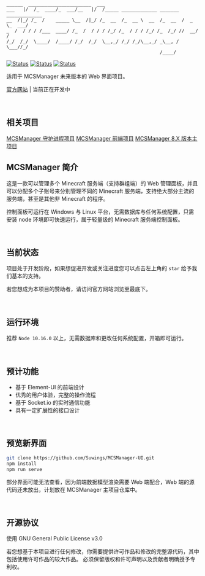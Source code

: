 ```
______  _______________________  ___
___   |/  /_  ____/_  ___/__   |/  /_____ _____________ _______ _____________
__  /|_/ /_  /    _____ \__  /|_/ /_  __  /_  __ \  __  /_  __  /  _ \_  ___/
_  /  / / / /___  ____/ /_  /  / / / /_/ /_  / / / /_/ /_  /_/ //  __/  /
/_/  /_/  \____/  /____/ /_/  /_/  \__,_/ /_/ /_/\__,_/ _\__, / \___//_/
                                                        /____/
```

[![Status](https://img.shields.io/badge/npm-v6.9.0-blue.svg)](https://www.npmjs.com/)
[![Status](https://img.shields.io/badge/node-v10.16.0-blue.svg)](https://nodejs.org/en/download/)
[![Status](https://img.shields.io/badge/License-GPL-red.svg)](https://github.com/Suwings/MCSManager)


适用于 MCSManager 未来版本的 Web 界面项目。



[官方网站](http://mcsm.suwings.top/) | 当前正在开发中

<br />

相关项目
-----------
[MCSManager 守护进程项目](https://github.com/Suwings/MCSManager-Daemon)
[MCSManager 前端项目](https://github.com/Suwings/MCSManager-UI)
[MCSManager 8.X 版本主项目](https://github.com/Suwings/MCSManager)




MCSManager 简介
-----------
这是一款可以管理多个 Minecraft 服务端（支持群组端）的 Web 管理面板，并且可以分配多个子账号来分别管理不同的 Minecraft 服务端，支持绝大部分主流的服务端，甚至是其他非 Minecraft 的程序。

控制面板可运行在 Windows 与 Linux 平台，无需数据库与任何系统配置，只需安装 node 环境即可快速运行，属于轻量级的 Minecraft 服务端控制面板。


<br />

当前状态
-----------
项目处于开发阶段，如果想促进开发或关注进度您可以点击左上角的 `star` 给予我们基本的支持。

若您想成为本项目的赞助者，请访问官方网站浏览至最底下。

<br />

运行环境
-----------
推荐 `Node 10.16.0` 以上，无需数据库和更改任何系统配置，开箱即可运行。

<br />

预计功能
-----------
- 基于 Element-UI 的前端设计
- 优秀的用户体验，完整的操作流程
- 基于 Socket.io 的实时通信功能
- 具有一定扩展性的接口设计

<br />

预览新界面
-----------
```bash
git clone https://github.com/Suwings/MCSManager-UI.git
npm install
npm run serve
```

部分界面可能无法查看，因为前端数据模型渲染需要 Web 端配合，Web 端的源代码还未放出，计划放在 MCSManager 主项目仓库中。

<br />


开源协议
-----------
使用 GNU General Public License v3.0

若您想基于本项目进行任何修改，你需要提供许可作品和修改的完整源代码，其中包括使用许可作品的较大作品。 必须保留版权和许可声明以及贡献者明确授予专利权。
